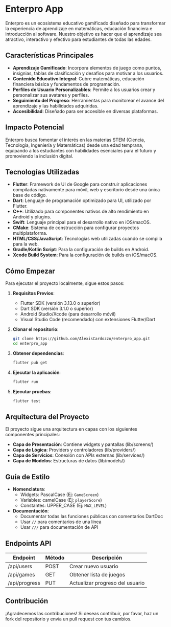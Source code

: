 # Enterpro App

Enterpro es un ecosistema educativo gamificado diseñado para transformar la experiencia de aprendizaje en matemáticas, educación financiera e introducción al software. Nuestro objetivo es hacer que el aprendizaje sea atractivo, interactivo y efectivo para estudiantes de todas las edades.

## Características Principales

- **Aprendizaje Gamificado**: Incorpora elementos de juego como puntos, insignias, tablas de clasificación y desafíos para motivar a los usuarios.
- **Contenido Educativo Integral**: Cubre matemáticas, educación financiera básica y fundamentos de programación.
- **Perfiles de Usuario Personalizables**: Permite a los usuarios crear y personalizar sus avatares y perfiles.
- **Seguimiento del Progreso**: Herramientas para monitorear el avance del aprendizaje y las habilidades adquiridas.
- **Accesibilidad**: Diseñado para ser accesible en diversas plataformas.

## Impacto Potencial

Enterpro busca fomentar el interés en las materias STEM (Ciencia, Tecnología, Ingeniería y Matemáticas) desde una edad temprana, equipando a los estudiantes con habilidades esenciales para el futuro y promoviendo la inclusión digital.

## Tecnologías Utilizadas

- **Flutter**: Framework de UI de Google para construir aplicaciones compiladas nativamente para móvil, web y escritorio desde una única base de código.
- **Dart**: Lenguaje de programación optimizado para UI, utilizado por Flutter.
- **C++**: Utilizado para componentes nativos de alto rendimiento en Android y plugins.
- **Swift**: Lenguaje principal para el desarrollo nativo en iOS/macOS.
- **CMake**: Sistema de construcción para configurar proyectos multiplataforma.
- **HTML/CSS/JavaScript**: Tecnologías web utilizadas cuando se compila para la web.
- **Gradle/Kotlin Script**: Para la configuración de builds en Android.
- **Xcode Build System**: Para la configuración de builds en iOS/macOS.

## Cómo Empezar

Para ejecutar el proyecto localmente, sigue estos pasos:

1.  **Requisitos Previos**:
    - Flutter SDK (versión 3.13.0 o superior)
    - Dart SDK (versión 3.1.0 o superior)
    - Android Studio/Xcode (para desarrollo móvil)
    - Visual Studio Code (recomendado) con extensiones Flutter/Dart

2.  **Clonar el repositorio**:
    ```bash
    git clone https://github.com/AlexisCardozzo/enterpro_app.git
    cd enterpro_app
    ```

3.  **Obtener dependencias**:
    ```bash
    flutter pub get
    ```

4.  **Ejecutar la aplicación**:
    ```bash
    flutter run
    ```

5.  **Ejecutar pruebas**:
    ```bash
    flutter test
    ```

## Arquitectura del Proyecto

El proyecto sigue una arquitectura en capas con los siguientes componentes principales:

- **Capa de Presentación**: Contiene widgets y pantallas (lib/screens/)
- **Capa de Lógica**: Providers y controladores (lib/providers/)
- **Capa de Servicios**: Conexión con APIs externas (lib/services/)
- **Capa de Modelos**: Estructuras de datos (lib/models/)

## Guía de Estilo

- **Nomenclatura**:
  - Widgets: PascalCase (Ej: `GameScreen`)
  - Variables: camelCase (Ej: `playerScore`)
  - Constantes: UPPER_CASE (Ej: `MAX_LEVEL`)
- **Documentación**:
  - Documentar todas las funciones públicas con comentarios DartDoc
  - Usar `//` para comentarios de una línea
  - Usar `///` para documentación de API

## Endpoints API

| Endpoint | Método | Descripción |
|----------|--------|-------------|
| /api/users | POST | Crear nuevo usuario |
| /api/games | GET | Obtener lista de juegos |
| /api/progress | PUT | Actualizar progreso del usuario |

## Contribución

¡Agradecemos las contribuciones! Si deseas contribuir, por favor, haz un fork del repositorio y envía un pull request con tus cambios.

